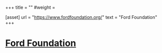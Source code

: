 +++
title = ""
#weight =

[asset]
  url = "https://www.fordfoundation.org/"
  text = "Ford Foundation"
+++
# [Ford Foundation](https://www.fordfoundation.org/)
